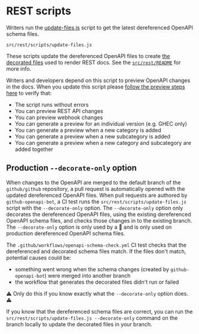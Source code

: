 # REST scripts

Writers run the [update-files.js](./update-files.js) script to get the latest dereferenced OpenAPI schema files.
```
src/rest/scripts/update-files.js
```
These scripts update the dereferenced OpenAPI files to create [the decorated files](../../src/rest/data) used to
render REST docs. See the [`src/rest/README`](../../src/rest/README.md)
for more info.

Writers and developers depend on this script to preview OpenAPI changes in the docs. When you update this script please [follow the preview steps here](https://thehub.github.com/epd/engineering/products-and-services/public-apis/rest/openapi/openapi-in-the-docs/#previewing-changes-in-the-docs) to verify that:

- The script runs without errors
- You can preview REST API changes
- You can preview webhook changes
- You can generate a preview for an individual version (e.g. GHEC only)
- You can generate a preview when a new category is added
- You can generate a preview when a new subcategory is added
- You can generate a preview when a new category and subcategory are added together

## Production `--decorate-only` option

When changes to the OpenAPI are merged to the default branch of the `github/github` repository, a pull request is automatically opened with the updated dereferenced OpenAPI files. When pull requests are authored by `github-openapi-bot`, a CI test runs the `src/rest/scripts/update-files.js` script with the `--decorate-only` option. The `--decorate-only` option only decorates the dereferenced OpenAPI files, using the existing dereferenced OpenAPI schema files, and checks those changes in to the existing branch. The `--decorate-only` option is only used by a 🤖 and is only used on production dereferenced OpenAPI schema files.

The `.github/workflows/openapi-schema-check.yml` CI test checks that the dereferenced and decorated schema files match. If the files don't match, potential causes could be:
- something went wrong when the schema changes (created by `github-openapi-bot`) were merged into another branch
- the workflow that generates the decorated files didn't run or failed

⚠️ Only do this if you know exactly what the `--decorate-only` option does. ⚠️

If you know that the dereferenced schema files are correct, you can run the `src/rest/scripts/update-files.js --decorate-only` command on the branch locally to update the decorated files in your branch. 
